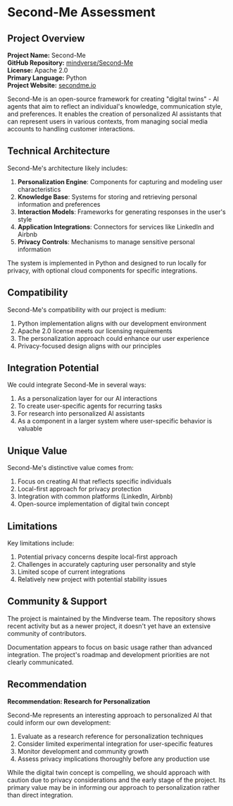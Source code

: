 # Second-Me Assessment

## Project Overview

**Project Name:** Second-Me  
**GitHub Repository:** [mindverse/Second-Me](https://github.com/mindverse/Second-Me)  
**License:** Apache 2.0  
**Primary Language:** Python  
**Project Website:** [secondme.io](https://www.secondme.io/)

Second-Me is an open-source framework for creating "digital twins" - AI agents that aim to reflect an individual's knowledge, communication style, and preferences. It enables the creation of personalized AI assistants that can represent users in various contexts, from managing social media accounts to handling customer interactions.

## Technical Architecture

Second-Me's architecture likely includes:

1. **Personalization Engine**: Components for capturing and modeling user characteristics
2. **Knowledge Base**: Systems for storing and retrieving personal information and preferences
3. **Interaction Models**: Frameworks for generating responses in the user's style
4. **Application Integrations**: Connectors for services like LinkedIn and Airbnb
5. **Privacy Controls**: Mechanisms to manage sensitive personal information

The system is implemented in Python and designed to run locally for privacy, with optional cloud components for specific integrations.

## Compatibility

Second-Me's compatibility with our project is medium:

1. Python implementation aligns with our development environment
2. Apache 2.0 license meets our licensing requirements
3. The personalization approach could enhance our user experience
4. Privacy-focused design aligns with our principles

## Integration Potential

We could integrate Second-Me in several ways:

1. As a personalization layer for our AI interactions
2. To create user-specific agents for recurring tasks
3. For research into personalized AI assistants
4. As a component in a larger system where user-specific behavior is valuable

## Unique Value

Second-Me's distinctive value comes from:

1. Focus on creating AI that reflects specific individuals
2. Local-first approach for privacy protection
3. Integration with common platforms (LinkedIn, Airbnb)
4. Open-source implementation of digital twin concept

## Limitations

Key limitations include:

1. Potential privacy concerns despite local-first approach
2. Challenges in accurately capturing user personality and style
3. Limited scope of current integrations
4. Relatively new project with potential stability issues

## Community & Support

The project is maintained by the Mindverse team. The repository shows recent activity but as a newer project, it doesn't yet have an extensive community of contributors.

Documentation appears to focus on basic usage rather than advanced integration. The project's roadmap and development priorities are not clearly communicated.

## Recommendation

**Recommendation: Research for Personalization**

Second-Me represents an interesting approach to personalized AI that could inform our own development:

1. Evaluate as a research reference for personalization techniques
2. Consider limited experimental integration for user-specific features
3. Monitor development and community growth
4. Assess privacy implications thoroughly before any production use

While the digital twin concept is compelling, we should approach with caution due to privacy considerations and the early stage of the project. Its primary value may be in informing our approach to personalization rather than direct integration.

